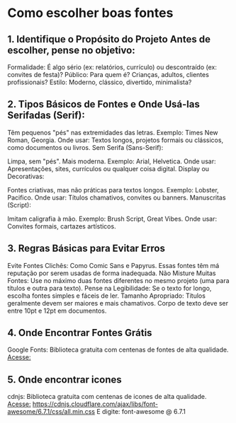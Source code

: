 # Como escolher boas fontes

## 1. Identifique o Propósito do Projeto Antes de escolher, pense no objetivo:

Formalidade: É algo sério (ex: relatórios, currículo) ou descontraído (ex: convites de festa)?
Público: Para quem é? Crianças, adultos, clientes profissionais?
Estilo: Moderno, clássico, divertido, minimalista?
## 2. Tipos Básicos de Fontes e Onde Usá-las Serifadas (Serif):

Têm pequenos "pés" nas extremidades das letras.
Exemplo: Times New Roman, Georgia.
Onde usar: Textos longos, projetos formais ou clássicos, como documentos ou livros.
Sem Serifa (Sans-Serif):

Limpa, sem "pés". Mais moderna.
Exemplo: Arial, Helvetica.
Onde usar: Apresentações, sites, currículos ou qualquer coisa digital.
Display ou Decorativas:

Fontes criativas, mas não práticas para textos longos.
Exemplo: Lobster, Pacifico.
Onde usar: Títulos chamativos, convites ou banners.
Manuscritas (Script):

Imitam caligrafia à mão.
Exemplo: Brush Script, Great Vibes.
Onde usar: Convites formais, cartazes artísticos.

## 3. Regras Básicas para Evitar Erros
Evite Fontes Clichês: Como Comic Sans e Papyrus. Essas
fontes têm má reputação por serem usadas de forma inadequada.
Não Misture Muitas Fontes: Use no máximo duas fontes diferentes no mesmo projeto (uma para títulos e outra para texto).
Pense na Legibilidade: Se o texto for longo, escolha fontes simples e fáceis de ler.
Tamanho Apropriado: Títulos geralmente devem ser maiores e mais chamativos. Corpo de texto deve ser entre 10pt e 12pt em documentos.

## 4. Onde Encontrar Fontes Grátis
Google Fonts: Biblioteca gratuita com centenas de fontes de alta qualidade.
[Acesse:](https://fonts.google.com/)

## 5. Onde encontrar icones
cdnjs: Biblioteca gratuita com centenas de icones de alta qualidade.
[Acesse:](https://cdnjs.com/)
https://cdnjs.cloudflare.com/ajax/libs/font-awesome/6.7.1/css/all.min.css
E digite: font-awesome @ 6.7.1